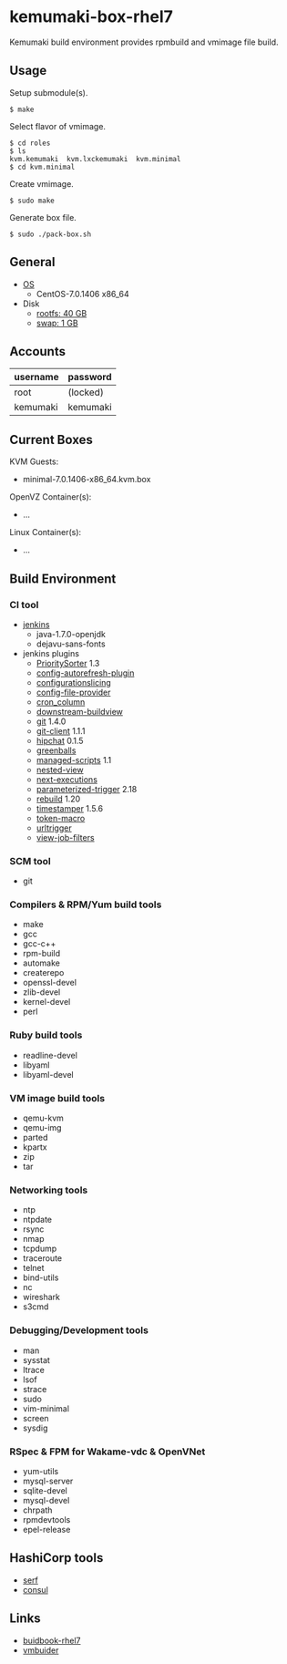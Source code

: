 kemumaki-box-rhel7
==================

Kemumaki build environment provides rpmbuild and vmimage file build.

Usage
-----

Setup submodule(s).

```
$ make
```

Select flavor of vmimage.

```
$ cd roles
$ ls
kvm.kemumaki  kvm.lxckemumaki  kvm.minimal
$ cd kvm.minimal
```

Create vmimage.

```
$ sudo make
```

Generate box file.

```
$ sudo ./pack-box.sh
```

General
-------

+ [OS](vmbuilder.conf#L5-L6)
  + CentOS-7.0.1406 x86_64
+ Disk
  + [rootfs: 40 GB](vmbuilder.conf.d/disk.conf#L1)
  + [swap: 1 GB](vmbuilder.conf.d/disk.conf#L2)

Accounts
--------

| username | password |
|:---------|:---------|
| root     | (locked) |
| kemumaki | kemumaki |

Current Boxes
-------------

KVM Guests:

+ minimal-7.0.1406-x86_64.kvm.box

OpenVZ Container(s):

+ ...

Linux Container(s):

+ ...

Build Environment
-----------------

### CI tool

+ [jenkins](http://jenkins-ci.org/)
   + java-1.7.0-openjdk
   + dejavu-sans-fonts
+ jenkins plugins
   + [PrioritySorter](https://wiki.jenkins-ci.org/display/JENKINS/Priority+Sorter+Plugin) 1.3
   + [config-autorefresh-plugin](https://wiki.jenkins-ci.org/display/JENKINS/Config+AutoRefresh+Plugin)
   + [configurationslicing](https://wiki.jenkins-ci.org/display/JENKINS/Configuration+Slicing+Plugin)
   + [config-file-provider](https://wiki.jenkins-ci.org/display/JENKINS/Config+File+Provider+Plugin)
   + [cron_column](https://wiki.jenkins-ci.org/display/JENKINS/Cron+Column+Plugin)
   + [downstream-buildview](https://wiki.jenkins-ci.org/display/JENKINS/Downstream+buildview+plugin)
   + [git](https://wiki.jenkins-ci.org/display/JENKINS/Git+Plugin)        1.4.0
   + [git-client](https://wiki.jenkins-ci.org/display/JENKINS/Git+Client+Plugin) 1.1.1
   + [hipchat](https://wiki.jenkins-ci.org/display/JENKINS/HipChat+Plugin) 0.1.5
   + [greenballs](https://wiki.jenkins-ci.org/display/JENKINS/Green+Balls)
   + [managed-scripts](https://wiki.jenkins-ci.org/display/JENKINS/Managed+Script+Plugin) 1.1
   + [nested-view](https://wiki.jenkins-ci.org/display/JENKINS/Nested+View+Plugin)
   + [next-executions](https://wiki.jenkins-ci.org/display/JENKINS/Next+Executions)
   + [parameterized-trigger](https://wiki.jenkins-ci.org/display/JENKINS/Parameterized+Trigger+Plugin) 2.18
   + [rebuild](https://wiki.jenkins-ci.org/display/JENKINS/Rebuild+Plugin) 1.20
   + [timestamper](https://wiki.jenkins-ci.org/display/JENKINS/Timestamper) 1.5.6
   + [token-macro](https://wiki.jenkins-ci.org/display/JENKINS/Token+Macro+Plugin)
   + [urltrigger](https://wiki.jenkins-ci.org/display/JENKINS/URLTrigger+Plugin)
   + [view-job-filters](https://wiki.jenkins-ci.org/display/JENKINS/View+Job+Filters)

### SCM tool

+ git

### Compilers &amp; RPM/Yum build tools

+ make
+ gcc
+ gcc-c++
+ rpm-build
+ automake
+ createrepo
+ openssl-devel
+ zlib-devel
+ kernel-devel
+ perl

### Ruby build tools

+ readline-devel
+ libyaml
+ libyaml-devel

### VM image build tools

+ qemu-kvm
+ qemu-img
+ parted
+ kpartx
+ zip
+ tar

### Networking tools

+ ntp
+ ntpdate
+ rsync
+ nmap
+ tcpdump
+ traceroute
+ telnet
+ bind-utils
+ nc
+ wireshark
+ s3cmd

### Debugging/Development tools

+ man
+ sysstat
+ ltrace
+ lsof
+ strace
+ sudo
+ vim-minimal
+ screen
+ sysdig

### RSpec &amp; FPM for Wakame-vdc &amp; OpenVNet

+ yum-utils
+ mysql-server
+ sqlite-devel
+ mysql-devel
+ chrpath
+ rpmdevtools
+ epel-release

## HashiCorp tools

+ [serf](https://serfdom.io/)
+ [consul](https://consul.io/)

Links
-----

+ [buidbook-rhel7](https://github.com/wakameci/buildbook-rhel7)
+ [vmbuider](https://github.com/hansode/vmbuilder)
